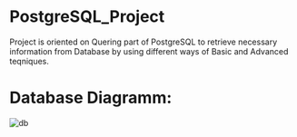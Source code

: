 # PostgreSQL_Project
Project is oriented on Quering part of PostgreSQL to retrieve necessary information from Database by using different ways of Basic and Advanced teqniques.

# Database Diagramm:
![db](https://user-images.githubusercontent.com/106172218/185234741-32672b6e-a025-4bfa-9f50-fa0669208425.png)
